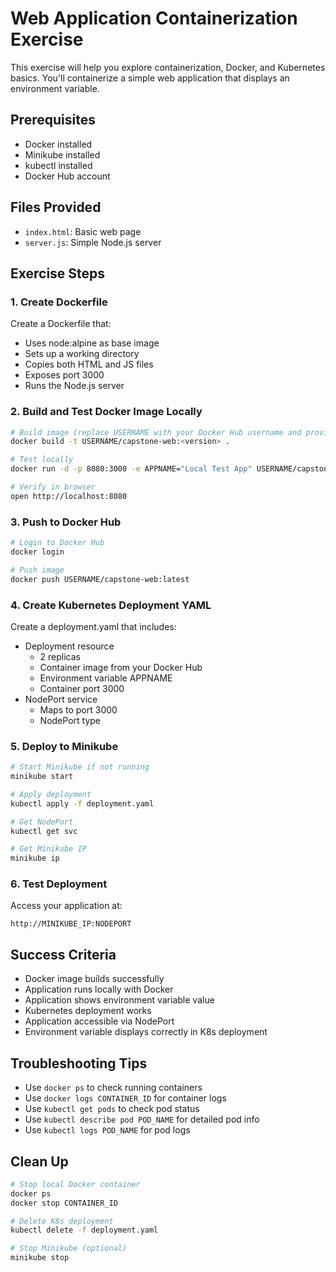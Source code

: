 # Web Application Containerization Exercise

This exercise will help you explore containerization, Docker, and Kubernetes basics. You'll containerize a simple web application that displays an environment variable.

## Prerequisites
- Docker installed
- Minikube installed
- kubectl installed
- Docker Hub account

## Files Provided
- `index.html`: Basic web page
- `server.js`: Simple Node.js server

## Exercise Steps

### 1. Create Dockerfile
Create a Dockerfile that:
- Uses node:alpine as base image
- Sets up a working directory
- Copies both HTML and JS files
- Exposes port 3000
- Runs the Node.js server

### 2. Build and Test Docker Image Locally
```bash
# Build image (replace USERNAME with your Docker Hub username and provide a version number of your choice)
docker build -t USERNAME/capstone-web:<version> .

# Test locally
docker run -d -p 8080:3000 -e APPNAME="Local Test App" USERNAME/capstone-web:latest

# Verify in browser
open http://localhost:8080
```

### 3. Push to Docker Hub
```bash
# Login to Docker Hub
docker login

# Push image
docker push USERNAME/capstone-web:latest
```

### 4. Create Kubernetes Deployment YAML
Create a deployment.yaml that includes:
- Deployment resource
  - 2 replicas
  - Container image from your Docker Hub
  - Environment variable APPNAME
  - Container port 3000
- NodePort service
  - Maps to port 3000
  - NodePort type

### 5. Deploy to Minikube
```bash
# Start Minikube if not running
minikube start

# Apply deployment
kubectl apply -f deployment.yaml

# Get NodePort
kubectl get svc

# Get Minikube IP
minikube ip
```

### 6. Test Deployment
Access your application at:
```
http://MINIKUBE_IP:NODEPORT
```

## Success Criteria
- Docker image builds successfully
- Application runs locally with Docker
- Application shows environment variable value
- Kubernetes deployment works
- Application accessible via NodePort
- Environment variable displays correctly in K8s deployment

## Troubleshooting Tips
- Use `docker ps` to check running containers
- Use `docker logs CONTAINER_ID` for container logs
- Use `kubectl get pods` to check pod status
- Use `kubectl describe pod POD_NAME` for detailed pod info
- Use `kubectl logs POD_NAME` for pod logs

## Clean Up
```bash
# Stop local Docker container
docker ps
docker stop CONTAINER_ID

# Delete K8s deployment
kubectl delete -f deployment.yaml

# Stop Minikube (optional)
minikube stop
```